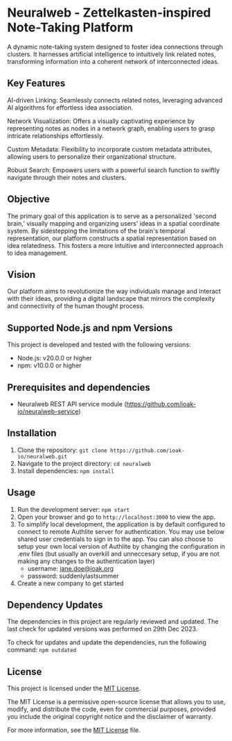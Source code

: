 # Neuralweb - Zettelkasten-inspired Note-Taking Platform

A dynamic note-taking system designed to foster idea connections through clusters. It harnesses artificial intelligence to intuitively link related notes, transforming information into a coherent network of interconnected ideas.

## Key Features

AI-driven Linking: Seamlessly connects related notes, leveraging advanced AI algorithms for effortless idea association.

Network Visualization: Offers a visually captivating experience by representing notes as nodes in a network graph, enabling users to grasp intricate relationships effortlessly.

Custom Metadata: Flexibility to incorporate custom metadata attributes, allowing users to personalize their organizational structure.

Robust Search: Empowers users with a powerful search function to swiftly navigate through their notes and clusters.

## Objective

The primary goal of this application is to serve as a personalized 'second brain,' visually mapping and organizing users' ideas in a spatial coordinate system. By sidestepping the limitations of the brain's temporal representation, our platform constructs a spatial representation based on idea relatedness. This fosters a more intuitive and interconnected approach to idea management.

## Vision

Our platform aims to revolutionize the way individuals manage and interact with their ideas, providing a digital landscape that mirrors the complexity and connectivity of the human thought process.


## Supported Node.js and npm Versions

This project is developed and tested with the following versions:

- Node.js: v20.0.0 or higher
- npm: v10.0.0 or higher

## Prerequisites and dependencies
- Neuralweb REST API service module (https://github.com/ioak-io/neuralweb-service)

## Installation

1. Clone the repository: `git clone https://github.com/ioak-io/neuralweb.git`
2. Navigate to the project directory: `cd neuralweb`
3. Install dependencies: `npm install`

## Usage

1. Run the development server: `npm start`
2. Open your browser and go to `http://localhost:3000` to view the app.
3. To simplify local development, the application is by default configured to connect to remote Authlite server for authentication. You may use below shared user credentials to sign in to the app. You can also choose to setup your own local version of Authlite by changing the configuration in .env files (but usually an overkill and unneccesary setup, if you are not making any changes to the authentication layer)
    - username: jane.doe@ioak.org
    - password: suddenlylastsummer
4. Create a new company to get started

## Dependency Updates

The dependencies in this project are regularly reviewed and updated. The last check for updated versions was performed on 29th Dec 2023.

To check for updates and update the dependencies, run the following command: `npm outdated`

## License

This project is licensed under the [MIT License](LICENSE).

The MIT License is a permissive open-source license that allows you to use, modify, and distribute the code, even for commercial purposes, provided you include the original copyright notice and the disclaimer of warranty.

For more information, see the [MIT License](LICENSE) file.
